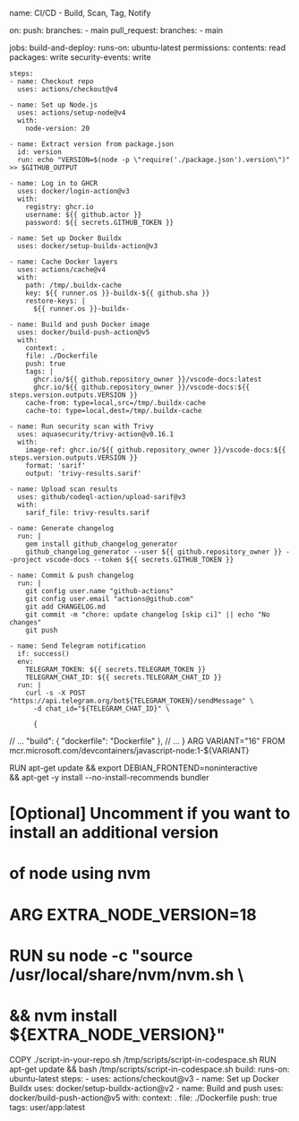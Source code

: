 name: CI/CD - Build, Scan, Tag, Notify

on:
  push:
    branches:
      - main
  pull_request:
    branches:
      - main

jobs:
  build-and-deploy:
    runs-on: ubuntu-latest
    permissions:
      contents: read
      packages: write
      security-events: write

    steps:
    - name: Checkout repo
      uses: actions/checkout@v4

    - name: Set up Node.js
      uses: actions/setup-node@v4
      with:
        node-version: 20

    - name: Extract version from package.json
      id: version
      run: echo "VERSION=$(node -p \"require('./package.json').version\")" >> $GITHUB_OUTPUT

    - name: Log in to GHCR
      uses: docker/login-action@v3
      with:
        registry: ghcr.io
        username: ${{ github.actor }}
        password: ${{ secrets.GITHUB_TOKEN }}

    - name: Set up Docker Buildx
      uses: docker/setup-buildx-action@v3

    - name: Cache Docker layers
      uses: actions/cache@v4
      with:
        path: /tmp/.buildx-cache
        key: ${{ runner.os }}-buildx-${{ github.sha }}
        restore-keys: |
          ${{ runner.os }}-buildx-

    - name: Build and push Docker image
      uses: docker/build-push-action@v5
      with:
        context: .
        file: ./Dockerfile
        push: true
        tags: |
          ghcr.io/${{ github.repository_owner }}/vscode-docs:latest
          ghcr.io/${{ github.repository_owner }}/vscode-docs:${{ steps.version.outputs.VERSION }}
        cache-from: type=local,src=/tmp/.buildx-cache
        cache-to: type=local,dest=/tmp/.buildx-cache

    - name: Run security scan with Trivy
      uses: aquasecurity/trivy-action@v0.16.1
      with:
        image-ref: ghcr.io/${{ github.repository_owner }}/vscode-docs:${{ steps.version.outputs.VERSION }}
        format: 'sarif'
        output: 'trivy-results.sarif'

    - name: Upload scan results
      uses: github/codeql-action/upload-sarif@v3
      with:
        sarif_file: trivy-results.sarif

    - name: Generate changelog
      run: |
        gem install github_changelog_generator
        github_changelog_generator --user ${{ github.repository_owner }} --project vscode-docs --token ${{ secrets.GITHUB_TOKEN }}

    - name: Commit & push changelog
      run: |
        git config user.name "github-actions"
        git config user.email "actions@github.com"
        git add CHANGELOG.md
        git commit -m "chore: update changelog [skip ci]" || echo "No changes"
        git push

    - name: Send Telegram notification
      if: success()
      env:
        TELEGRAM_TOKEN: ${{ secrets.TELEGRAM_TOKEN }}
        TELEGRAM_CHAT_ID: ${{ secrets.TELEGRAM_CHAT_ID }}
      run: |
        curl -s -X POST "https://api.telegram.org/bot${TELEGRAM_TOKEN}/sendMessage" \
          -d chat_id="${TELEGRAM_CHAT_ID}" \

          {
  // ...
  "build": { "dockerfile": "Dockerfile" },
  // ...
}
ARG VARIANT="16"
FROM mcr.microsoft.com/devcontainers/javascript-node:1-${VARIANT}

RUN apt-get update && export DEBIAN_FRONTEND=noninteractive \
    && apt-get -y install --no-install-recommends bundler

# [Optional] Uncomment if you want to install an additional version
#  of node using nvm
# ARG EXTRA_NODE_VERSION=18
# RUN su node -c "source /usr/local/share/nvm/nvm.sh \
#    && nvm install ${EXTRA_NODE_VERSION}"

COPY ./script-in-your-repo.sh /tmp/scripts/script-in-codespace.sh
RUN apt-get update && bash /tmp/scripts/script-in-codespace.sh
build:
  runs-on: ubuntu-latest
  steps:
    - uses: actions/checkout@v3
    - name: Set up Docker Buildx
      uses: docker/setup-buildx-action@v2
    - name: Build and push
      uses: docker/build-push-action@v5
      with:
        context: .
        file: ./Dockerfile
        push: true
        tags: user/app:latest